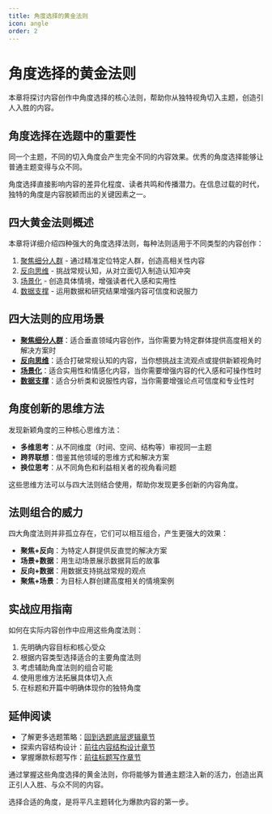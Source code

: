 ```yaml
---
title: 角度选择的黄金法则
icon: angle
order: 2
---
```


# 角度选择的黄金法则

本章将探讨内容创作中角度选择的核心法则，帮助你从独特视角切入主题，创造引人入胜的内容。

## 角度选择在选题中的重要性

同一个主题，不同的切入角度会产生完全不同的内容效果。优秀的角度选择能够让普通主题变得与众不同。

角度选择直接影响内容的差异化程度、读者共鸣和传播潜力。在信息过载的时代，独特的角度是内容脱颖而出的关键因素之一。

## 四大黄金法则概述

本章将详细介绍四种强大的角度选择法则，每种法则适用于不同类型的内容创作：

1. [聚焦细分人群](./聚焦细分人群满足特定需求.md) - 通过精准定位特定人群，创造高相关性内容
2. [反向思维](./反向思维从对立面切入制造冲突.md) - 挑战常规认知，从对立面切入制造认知冲突
3. [场景化](./场景化让读者代入具体情境.md) - 创造具体情境，增强读者代入感和实用性
4. [数据支撑](./数据支撑用数字增强说服力.md) - 运用数据和研究结果增强内容可信度和说服力

## 四大法则的应用场景

- **[聚焦细分人群](./聚焦细分人群满足特定需求.md)**：适合垂直领域内容创作，当你需要为特定群体提供高度相关的解决方案时
- **[反向思维](./反向思维从对立面切入制造冲突.md)**：适合打破常规认知的内容，当你想挑战主流观点或提供新颖视角时
- **[场景化](./场景化让读者代入具体情境.md)**：适合实用性和情感化内容，当你需要增强内容的代入感和可操作性时
- **[数据支撑](./数据支撑用数字增强说服力.md)**：适合分析类和说服性内容，当你需要增强论点可信度和专业性时

## 角度创新的思维方法

发现新颖角度的三种核心思维方法：

- **多维思考**：从不同维度（时间、空间、结构等）审视同一主题
- **跨界联想**：借鉴其他领域的思维方式和解决方案
- **换位思考**：从不同角色和利益相关者的视角看问题

这些思维方法可以与四大法则结合使用，帮助你发现更多创新的内容角度。

## 法则组合的威力

四大角度法则并非孤立存在，它们可以相互组合，产生更强大的效果：

- **聚焦+反向**：为特定人群提供反直觉的解决方案
- **场景+数据**：用生动场景展示数据背后的故事
- **反向+数据**：用数据支持挑战常规的观点
- **聚焦+场景**：为目标人群创建高度相关的情境案例

## 实战应用指南

如何在实际内容创作中应用这些角度法则：

1. 先明确内容目标和核心受众
2. 根据内容类型选择适合的主要角度法则
3. 考虑辅助角度法则的组合可能
4. 使用思维方法拓展具体切入点
5. 在标题和开篇中明确体现你的独特角度

## 延伸阅读

- 了解更多选题策略：[回到选题底层逻辑章节](../README.md)
- 探索内容结构设计：[前往内容结构设计章节](../../第三章-内容结构设计/README.md)
- 掌握爆款标题写作：[前往标题写作章节](../../第四章-爆款标题写作/README.md)

通过掌握这些角度选择的黄金法则，你将能够为普通主题注入新的活力，创造出真正引人入胜、与众不同的内容。

选择合适的角度，是将平凡主题转化为爆款内容的第一步。